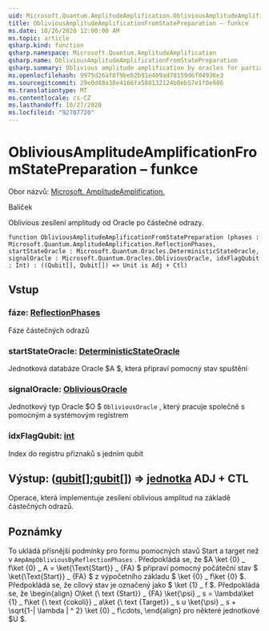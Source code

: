 ```yaml
---
uid: Microsoft.Quantum.AmplitudeAmplification.ObliviousAmplitudeAmplificationFromStatePreparation
title: ObliviousAmplitudeAmplificationFromStatePreparation – funkce
ms.date: 10/26/2020 12:00:00 AM
ms.topic: article
qsharp.kind: function
qsharp.namespace: Microsoft.Quantum.AmplitudeAmplification
qsharp.name: ObliviousAmplitudeAmplificationFromStatePreparation
qsharp.summary: Oblivious amplitude amplification by oracles for partial reflections.
ms.openlocfilehash: 9975d26af8f9beb2b91e409ad78159d6f04936e3
ms.sourcegitcommit: 29e0d88a30e4166fa580132124b0eb57e1f0e986
ms.translationtype: MT
ms.contentlocale: cs-CZ
ms.lasthandoff: 10/27/2020
ms.locfileid: "92707720"
---
```

# <a name="obliviousamplitudeamplificationfromstatepreparation-function"></a>ObliviousAmplitudeAmplificationFromStatePreparation – funkce

Obor názvů: [Microsoft. AmplitudeAmplification.](xref:Microsoft.Quantum.AmplitudeAmplification)

Balíček [](https://nuget.org/packages/)


Oblivious zesílení amplitudy od Oracle po částečné odrazy.

```qsharp
function ObliviousAmplitudeAmplificationFromStatePreparation (phases : Microsoft.Quantum.AmplitudeAmplification.ReflectionPhases, startStateOracle : Microsoft.Quantum.Oracles.DeterministicStateOracle, signalOracle : Microsoft.Quantum.Oracles.ObliviousOracle, idxFlagQubit : Int) : ((Qubit[], Qubit[]) => Unit is Adj + Ctl)
```


## <a name="input"></a>Vstup

### <a name="phases--reflectionphases"></a>fáze: [ReflectionPhases](xref:Microsoft.Quantum.AmplitudeAmplification.ReflectionPhases)

Fáze částečných odrazů


### <a name="startstateoracle--deterministicstateoracle"></a>startStateOracle: [DeterministicStateOracle](xref:Microsoft.Quantum.Oracles.DeterministicStateOracle)

Jednotková databáze Oracle $A $, která připraví pomocný stav spuštění


### <a name="signaloracle--obliviousoracle"></a>signalOracle: [ObliviousOracle](xref:Microsoft.Quantum.Oracles.ObliviousOracle)

Jednotkový typ Oracle $O $ `ObliviousOracle` , který pracuje společně s pomocným a systémovým registrem


### <a name="idxflagqubit--int"></a>idxFlagQubit: [int](xref:microsoft.quantum.lang-ref.int)

Index do registru příznaků s jedním qubit



## <a name="output--qubitqubit--unit-adj--ctl"></a>Výstup: ([qubit](xref:microsoft.quantum.lang-ref.qubit)[];[qubit](xref:microsoft.quantum.lang-ref.qubit)[]) => [jednotka](xref:microsoft.quantum.lang-ref.unit) ADJ + CTL

Operace, která implementuje zesílení oblivious amplitud na základě částečných odrazů.

## <a name="remarks"></a>Poznámky

To ukládá přísnější podmínky pro formu pomocných stavů Start a target než v `AmpAmpObliviousByReflectionPhases` .
Předpokládá se, že $A \ket {0} \_ f\ket {0} \_ A = \ket{\Text{Start}} \_ {FA} $ připraví pomocný počáteční stav $ \ket{\Text{Start}} \_ {FA} $ z výpočetního základu $ \ket {0} \_ f\ket {0} $.
Předpokládá se, že cílový stav je označený jako $ \ket {1} \_ f $.
Předpokládá se, že \begin{align} O\ket {\ text {Start}} \_ {FA} \ket{\psi} \_ s = \lambda\ket {1} \_ f\ket {\ text {cokoli}} \_ a\ket {\ text {Target}} \_ s u \ket{\psi} \_ s + \sqrt{1-| \lambda | ^ 2} \ket {0} \_ f\cdots, \end{align} pro některé jednotkové $U $.